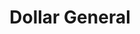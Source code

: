 ---
title: "Dollar General"
url: /austin/dollar-general-west-gate-boulevard/
shop: variety store
---